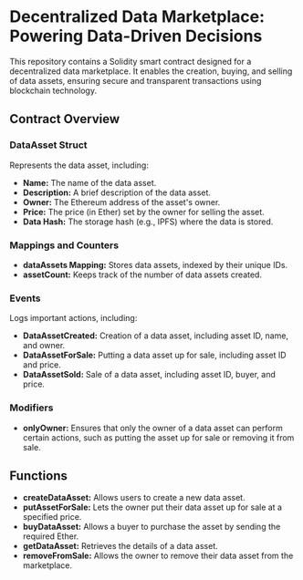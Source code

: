 # Decentralized Data Marketplace: Powering Data-Driven Decisions

This repository contains a Solidity smart contract designed for a decentralized data marketplace. It enables the creation, buying, and selling of data assets, ensuring secure and transparent transactions using blockchain technology.

## Contract Overview

### DataAsset Struct

Represents the data asset, including:

- **Name:** The name of the data asset.
- **Description:** A brief description of the data asset.
- **Owner:** The Ethereum address of the asset's owner.
- **Price:** The price (in Ether) set by the owner for selling the asset.
- **Data Hash:** The storage hash (e.g., IPFS) where the data is stored.

### Mappings and Counters

- **dataAssets Mapping:** Stores data assets, indexed by their unique IDs.
- **assetCount:** Keeps track of the number of data assets created.

### Events

Logs important actions, including:

- **DataAssetCreated:** Creation of a data asset, including asset ID, name, and owner.
- **DataAssetForSale:** Putting a data asset up for sale, including asset ID and price.
- **DataAssetSold:** Sale of a data asset, including asset ID, buyer, and price.

### Modifiers

- **onlyOwner:** Ensures that only the owner of a data asset can perform certain actions, such as putting the asset up for sale or removing it from sale.

## Functions

- **createDataAsset:** Allows users to create a new data asset.
- **putAssetForSale:** Lets the owner put their data asset up for sale at a specified price.
- **buyDataAsset:** Allows a buyer to purchase the asset by sending the required Ether.
- **getDataAsset:** Retrieves the details of a data asset.
- **removeFromSale:** Allows the owner to remove their data asset from the marketplace.
